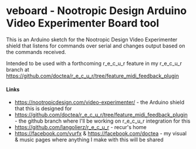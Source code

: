# veboard - Nootropic Design Arduino Video Experimenter Board tool

This is an Arduino sketch for the Nootropic Design Video Experimenter shield that listens for commands over serial and changes output based on the commands received.

Intended to be used with a forthcoming r_e_c_u_r feature in my r_e_c_u_r branch at https://github.com/doctea/r_e_c_u_r/tree/feature_midi_feedback_plugin

#### Links

  * https://nootropicdesign.com/video-experimenter/ - the Arduino shield that this is designed for
  * https://github.com/doctea/r_e_c_u_r/tree/feature_midi_feedback_plugin - the github branch where I'll be working on r_e_c_u_r integration for this
  * https://github.com/langolierz/r_e_c_u_r - recur's home
  * https://facebook.com/vurfx & https://facebook.com/doctea - my visual & music pages where anything I make with this will be shared
